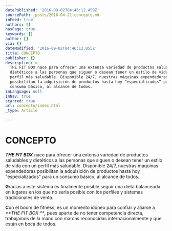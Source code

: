 ```yaml
---
datePublished: '2016-09-02T04:46:12.459Z'
sourcePath: _posts/2016-04-21-concepto.md
inFeed: true
authors: []
hasPage: true
keywords: []
author: []
via: {}
dateModified: '2016-09-02T04:46:12.055Z'
title: CONCEPTO
publisher: {}
description: >-
  THE FIT BOX nace para ofrecer una extensa variedad de productos saludables y
  dietéticos a las personas que siguen o desean tener un estilo de vida con un
  perfil más saludable. Disponible 24/7, nuestras máquinas expendedoras
  posibilitan la adquisición de productos hasta hoy “especializados” para un
  consumo básico, al alcance de todos. 
inLanguage: null
inNav: true
starred: true
url: concepto/index.html
_type: Article

---
```

# CONCEPTO

_**THE FIT BOX**_ nace para ofrecer una extensa variedad de productos saludables y dietéticos a las personas que siguen o desean tener un estilo de vida con un perfil más saludable. Disponible 24/7, nuestras máquinas expendedoras posibilitan la adquisición de productos hasta hoy "especializados" para un consumo básico, al alcance de todos. 

**G**racias a este sistema es finalmente posible seguir una dieta balanceada en lugares en los que no sería posible con los perfiles y sistemas tradicionales de venta.

**C**on el boom de fitness, es un momento idóneo para confiar y aliarse a   
_**THE FIT BOX **_**,** pues aparte de no tener competencia directa, trabajamos de la mano con marcas reconocidas internacionalmente y que están en boca de todos.
